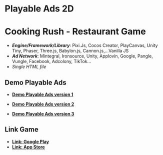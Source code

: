 # Playable Ads 2D

# Cooking Rush - Restaurant Game

- **_Engine/Framework/Library_**: Pixi.Js, Cocos Creator, PlayCanvas, Unity Tiny, Phaser, Three.js, Babylon.js, Cannon.js,...Vanilla JS
- **_Ad Network_**: Mintegral, Ironsource, Unity, Applovin, Google, Pangle, Vungle, Facebook, Adcolony, TikTok...
- _Single HTML file_

## Demo Playable Ads

- [**Demo Playable Ads version 1**](https://kidcry0x.github.io/Playable-Ads_Cooking-Rush-Restaurant-Game/Cooking_Speedy_V1-fixStore_Minh_19042022/)

- [**Demo Playable Ads version 2**](https://kidcry0x.github.io/Playable-Ads_Cooking-Rush-Restaurant-Game/Cooking_Speedy_V2_responsive-fixStore_Minh_27042022/)

- [**Demo Playable Ads version 3**](https://kidcry0x.github.io/Playable-Ads_Cooking-Rush-Restaurant-Game/Cooking_Speedy_V3-Responsive-fixStore_Minh_08052022/)

## Link Game

- [**Link: Google Play**](https://play.google.com/store/apps/details?id=com.cookingrush.fever.madnessrestaurant)
- [**Link: App Store**](https://apps.apple.com/us/app/cooking-rush-restaurant-game/id1623992858)
